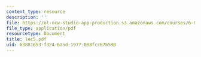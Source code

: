 ```yaml
---
content_type: resource
description: ''
file: https://ol-ocw-studio-app-production.s3.amazonaws.com/courses/6-046j-introduction-to-algorithms-sma-5503-fall-2005/63881653f3246a5d1977088fcc676590_lec5.pdf
file_type: application/pdf
resourcetype: Document
title: lec5.pdf
uid: 63881653-f324-6a5d-1977-088fcc676590
---
```

